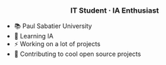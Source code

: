 <h3 align="center">IT Student · IA Enthusiast</h3>

- 📚 Paul Sabatier University
- 🌱 Learning IA
- ⚡ Working on a lot of projects
- 🦾 Contributing to cool open source projects
